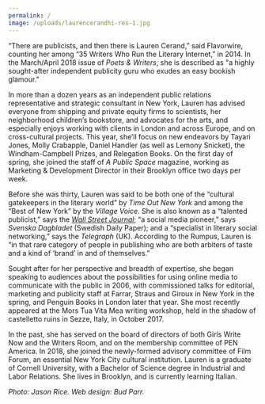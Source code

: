 ```yaml
---
permalink: /
image: /uploads/laurencerandhi-res-1.jpg
---
```


“There are publicists, and then there is Lauren Cerand,” said Flavorwire, counting her among “35 Writers Who Run the Literary Internet,” in 2014. In the March/April 2018 issue of *Poets & Writers*, she is described as "a highly sought-after independent publicity guru who exudes an easy bookish glamour."

In more than a dozen years as an independent public relations representative and strategic consultant in New York, Lauren has advised everyone from shipping and private equity firms to scientists, her neighborhood children’s bookstore, and advocates for the arts, and especially enjoys working with clients in London and across Europe, and on cross-cultural projects. This year, she’ll focus on new endeavors by Tayari Jones, Molly Crabapple, Daniel Handler (as well as Lemony Snicket), the Windham-Campbell Prizes, and Relegation Books. On the first day of spring, she joined the staff of *A Public Space* magazine, working as Marketing & Development Director in their Brooklyn office two days per week.

Before she was thirty, Lauren was said to be both one of the “cultural gatekeepers in the literary world” by *Time Out New York* and among the “Best of New York” by the *Village Voice*. She is also known as a “talented publicist,” says the [*Wall Street Journal*](https://www.wsj.com/articles/how-preparation-for-the-next-life-became-a-big-hit-for-tyrant-1421351378?tesla=y); “a social media pioneer,” says *Svenska Dagbladet* (Swedish Daily Paper); and a “specialist in literary social networking,” says the *Telegraph* (UK). According to the Rumpus, Lauren is “in that rare category of people in publishing who are both arbiters of taste and a kind of ‘brand’ in and of themselves.”

Sought after for her perspective and breadth of expertise, she began speaking to audiences about the possibilities for using online media to communicate with the public in 2006, with commissioned talks for editorial, marketing and publicity staff at Farrar, Straus and Giroux in New York in the spring, and Penguin Books in London later that year. She most recently appeared at the Mors Tua Vita Mea writing workshop, held in the shadow of castelletto ruins in Sezze, Italy, in October 2017. 

In the past, she has served on the board of directors of both Girls Write Now and the Writers Room, and on the membership committee of PEN America. In 2018, she joined the newly-formed advisory committee of Film Forum, an essential New York City cultural institution. Lauren is a graduate of Cornell University, with a Bachelor of Science degree in Industrial and Labor Relations. She lives in Brooklyn, and is currently learning Italian.

*Photo: Jason Rice. Web design: Bud Parr.*